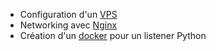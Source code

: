 - Configuration d'un [VPS](VPS.md)
- Networking avec [Nginx](Nginx.md)
- Création d'un [docker](Docker.md) pour un listener Python
